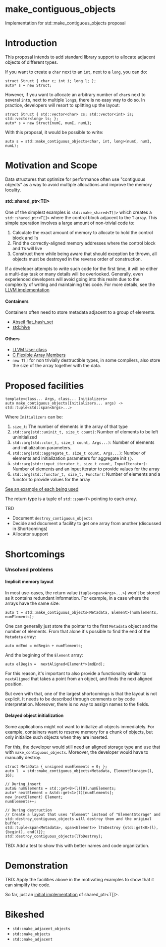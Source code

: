 # make_contiguous_objects
Implementation for std::make_contiguous_objects proposal


# Introduction

This proposal intends to add standard library support to allocate adjacent objects of different types.

If you want to create a `char` next to an `int`, next to a `long`, you can do:
```
struct Struct { char c; int i; long l; };
auto* s = new Struct;
```

However, if you want to allocate an arbitrary number of `char`s next to several `int`s, next to multiple `long`s, there is no easy way to do so.
In practice, developers will resort to splitting up the layout:

```
struct Struct { std::vector<char> cs; std::vector<int> is; std::vector<long> ls; };
auto* s = new Struct{numC, numI, numL};
```

With this proposal, it would be possible to write:
```
auto s = std::make_contiguous_objects<char, int, long>(numC, numI, numL);
```

# Motivation and Scope

Data structures that optimize for performance often use "contiguous objects" as a way to avoid multiple allocations and improve the memory locality.

#### std::shared_ptr<T[]>
One of the simplest examples is `std::make_shared<T[]>` which creates a `std::shared_ptr<T[]>` where the control block adjacent to the `T` array.
This simple operation involves a large amount of non-trivial code to:
1. Calculate the exact amount of memory to allocate to hold the control block and `T`s
2. Find the correctly-aligned memory addresses where the control block and  `T`s will live
3. Construct them while being aware that should exception be thrown, all objects must be destroyed in the reverse order of construction.

If a developer attempts to write such code for the first time, it will be either a multi-day task or many details will be overlooked.
Generally, even experienced developers will avoid going into this realm due to the complexity of writing and maintaining this code.
For more details, see the [LLVM implementation](https://github.com/llvm/llvm-project/blob/2f887c9a760dfdffa584ce84361912fe122ad79f/libcxx/include/__memory/shared_ptr.h#L1139)

#### Containers

Containers often need to store metadata adjacent to a group of elements.

- [Abseil flat_hash_set](https://github.com/abseil/abseil-cpp/blob/d8933b836b1e1aac982b1dd42cc6ac1343a878d5/absl/container/internal/raw_hash_set.h#L1342)
- [std::hive](https://github.com/mattreecebentley/plf_hive/blob/8c2bf6d9606df1d76900751ffffc472e994b529b/plf_hive.h#L174)

#### Others

- [LLVM User class](https://github.com/llvm/llvm-project/blob/1597e5e6932b944c2c382a138e76b757da56b200/llvm/include/llvm/IR/User.h#L63)
- [C Flexible Array Members](https://en.wikipedia.org/wiki/Flexible_array_member)
- `new T[]` for non trivially destructible types, in some compilers, also store the size of the array together with the data.

# Proposed facilities

```
template<class... Args, class... Initializers>
auto make_contiguous_objects(Initializers... args) -> std::tuple<std::span<Args>...>
```
Where `Initializers` can be:

1. `size_t`: The number of elements in the array of that type
2. `std::arg(std::uninit_t, size_t count)`: Number of elements to be left uninitialized
3. `std::arg(std::ctor_t, size_t count, Args...)`: Number of elements and initialization parameters.
4. `std::arg(std::aggregate_t, size_t count, Args...)`: Number of elements and initialization parameters for aggregate init `{}`.
5. `std::arg(std::input_iterator_t, size_t count, InputIterator)`: Number of elements and an input iterator to provide values for the array
6. `std::arg(std::functor_t, size_t, Functor)`: Number of elements and a functor to provide values for the array

[See an example of each being used](https://github.com/brenoguim/make_contiguous_objects/blob/6bbd8ca8f6f4fb5e5c21fb3d1b5442d1dd2a8978/tests/unit/basic.test.cpp#L91)

The return type is a tuple of `std::span<T>` pointing to each array.

TBD
- Document `destroy_contiguous_objects`
- Decide and document a facility to get one array from another (discussed in Shortcomings)
- Allocator support

# Shortcomings

### Unsolved problems
#### Implicit memory layout
In most use-cases, the return value (`tuple<span<Args>...>`) won't be stored as it contains redundant information.
For example, in a case where the arrays have the same size:
```
auto t = std::make_contiguous_objects<Metadata, Element>(numElements, numElements);
```

One can generally just store the pointer to the first `Metadata` object and the number of elements.
From that alone it's possible to find the end of the `Metadata` array:
```
auto mdEnd = mdBegin + numElements;
```

And the begining of the `Element` array:
```
auto elBegin =  nextAligned<Element*>(mdEnd);
```
For this reason, it's important to also provide a functionality similar to `nextAligned` that takes a point from an object, and finds the next aligned position.

But even with that, one of the largest shortcomings is that the layout is not explicit. It needs to be described through comments or by code interpretation.
Moreover, there is no way to assign names to the fields.

#### Delayed object initialization

Some applications might not want to initialize all objects immediately. For example, containers want to reserve memory for a chunk of objects, but only initialize such objects when they are inserted.

For this, the developer would still need an aligned storage type and use that with `make_contiguous_objects`. Moreover, the developer would have to manually destroy.
```
struct MetaData { unsigned numElements = 0; };
auto l  = std::make_contiguous_objects<Metadata, ElementStorage>(1, 16);

// During insert
auto& numElements = std::get<0>(l)[0].numElements;
auto* nextElement = &std::get<1>(l)[numElements];
new (nextElement) Element;
numElements++;

// During destruction
// Create a layout that uses "Element" instead of "ElementStorage" and std::destroy_contiguous_objects will destroy them and the original buffer.
std::tuple<span<Metadata>, span<Element>> lToDestroy {std::get<0>(l), {begin(), end()}};
std::destroy_contiguous_objects(lToDestroy);
```

TBD: Add a test to show this with better names and code organization.


# Demonstration

TBD: Apply the facilities above in the motivating examples to show that it can simplify the code.

So far, just an [initial implementation](https://github.com/brenoguim/make_contiguous_objects/blob/main/tests/unit/shared_array.test.cpp) of shared_ptr<T[]>.

# Bikeshed

- `std::make_adjacent_objects`
- `std::make_objects`
- `std::make_adjacent`

